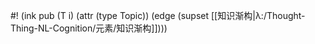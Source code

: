 #! (ink pub (T i) (attr (type Topic)) (edge (supset [[知识渐构|λ:/Thought-Thing-NL-Cognition/元素/知识渐构]])))